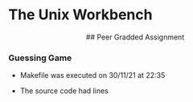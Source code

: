 # The Unix Workbench

<div align=center>## Peer Gradded Assignment </div>

### Guessing Game

* Makefile was executed on 30/11/21 at 22:35

* The source code had  lines
